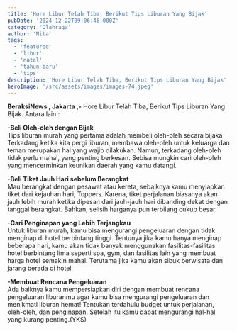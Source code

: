 ```yaml
---
title: 'Hore Libur Telah Tiba, Berikut Tips Liburan Yang Bijak'
pubDate: '2024-12-22T09:06:46.000Z'
category: 'Olahraga'
author: 'Nita'
tags:
  - 'featured'
  - 'libur'
  - 'natal'
  - 'tahun-baru'
  - 'tips'
description: 'Hore Libur Telah Tiba, Berikut Tips Liburan Yang Bijak'
heroImage: '/src/assets/images/images-74.jpeg'
---
```


**BeraksiNews , Jakarta ,-** Hore Libur Telah Tiba, Berikut Tips Liburan Yang Bijak. Antara lain :

**\-Beli Oleh-oleh dengan Bijak**  
Tips liburan murah yang pertama adalah membeli oleh-oleh secara bijaka Terkadang ketika kita pergi liburan, membawa oleh-oleh untuk keluarga dan teman merupakan hal yang wajib dilakukan. Namun, terkadang oleh-oleh tidak perlu mahal, yang penting berkesan. Sebisa mungkin cari oleh-oleh yang mencerminkan keunikan daerah yang kamu datangi.

**\-Beli Tiket Jauh Hari sebelum Berangkat**  
Mau berangkat dengan pesawat atau kereta, sebaiknya kamu menyiapkan tiket dari kejauhan hari, Toppers. Karena, tiket perjalanan biasanya akan jauh lebih murah ketika dipesan dari jauh-jauh hari dibanding dekat dengan tanggal berangkat. Bahkan, selisih harganya pun terbilang cukup besar.

**\-Cari Penginapan yang Lebih Terjangkau**  
Untuk liburan murah, kamu bisa mengurangi pengeluaran dengan tidak menginap di hotel berbintang tinggi. Tentunya jika kamu hanya menginap beberapa hari, kamu akan tidak banyak menggunakan fasilitas-fasilitas hotel berbintang lima seperti spa, gym, dan fasilitas lain yang membuat harga hotel semakin mahal. Terutama jika kamu akan sibuk berwisata dan jarang berada di hotel

**\-Membuat Rencana Pengeluaran**  
Ada baiknya kamu mempersiapkan diri dengan membuat rencana pengeluaran liburanmu agar kamu bisa mengurangi pengeluaran dan menikmati liburan hemat! Tentukan terdahulu budget untuk perjalanan, oleh-oleh, dan penginapan. Setelah itu kamu dapat mengurangi hal-hal yang kurang penting.(YKS)
